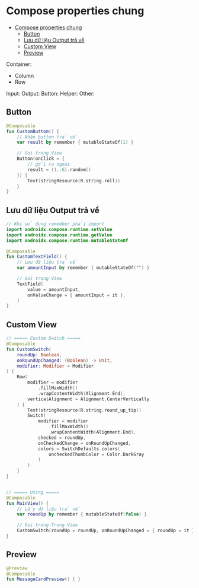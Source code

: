 # Compose properties chung

- [Compose properties chung](#compose-properties-chung)
  - [Button](#button)
  - [Lưu dữ liệu Output trả về](#lưu-dữ-liệu-output-trả-về)
  - [Custom View](#custom-view)
  - [Preview](#preview)

Container:
- Column
- Row

Input:
Output:
Button:
Helper:
Other:

## Button

```kotlin
@Composable
fun CustomButtom() {
    // Nhận button trả về
    var result by remember { mutableStateOf(1) }

    // Gọi trong View
    Button(onClick = {
        // gởi ra ngoài
        result = (1..6).random()
    }) {
        Text(stringResource(R.string.roll))
    }
}
```

## Lưu dữ liệu Output trả về

```kotlin
// Khi sử dụng remember phải import
import androidx.compose.runtime.setValue
import androidx.compose.runtime.getValue
import androidx.compose.runtime.mutableStateOf

@Composable
fun CustomTextField() {
    // Lưu dữ liệu trả về
    var amountInput by remember { mutableStateOf("") }

    // Gọi trong View
    TextField(
        value = amountInput,
        onValueChange = { amountInput = it },
    )
}
```

## Custom View

```kotlin
// ===== Custom Switch =====
@Composable
fun CustomSwitch(
    roundUp: Boolean,
    onRoundUpChanged: (Boolean) -> Unit,
    modifier: Modifier = Modifier
) {
    Row(
        modifier = modifier
            .fillMaxWidth()
            .wrapContentWidth(Alignment.End),
        verticalAlignment = Alignment.CenterVertically
    ) {
        Text(stringResource(R.string.round_up_tip))
        Switch(
            modifier = modifier
                .fillMaxWidth()
                .wrapContentWidth(Alignment.End),
            checked = roundUp,
            onCheckedChange = onRoundUpChanged,
            colors = SwitchDefaults.colors(
                uncheckedThumbColor = Color.DarkGray
            )
        )
    }
}


// ===== Using =====
@Composable
fun MainView() {
    // Lấy dữ liệu trả về
    var roundUp by remember { mutableStateOf(false) }

    // Gọi trong Trong View
    CustomSwitch(roundUp = roundUp, onRoundUpChanged = { roundUp = it })
}
```

## Preview

```kotlin
@Preview
@Composable
fun MessageCardPreview() { }
```